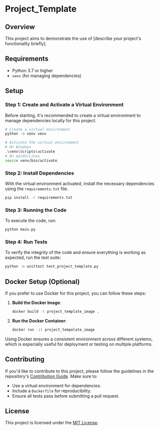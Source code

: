 # Project_Template

## Overview

This project aims to demonstrate the use of [describe your project's functionality briefly].

## Requirements

- Python 3.7 or higher
- `venv` (for managing dependencies)

## Setup

### Step 1: Create and Activate a Virtual Environment

Before starting, it's recommended to create a virtual environment to manage dependencies locally for this project.

```bash
# Create a virtual environment
python -m venv venv

# Activate the virtual environment
# On Windows
.\venv\Scripts\activate
# On macOS/Linux
source venv/bin/activate
```

### Step 2: Install Dependencies

With the virtual environment activated, install the necessary dependencies using the `requirements.txt` file:

```bash
pip install -r requirements.txt
```

### Step 3: Running the Code

To execute the code, run:

```bash
python main.py
```

### Step 4: Run Tests

To verify the integrity of the code and ensure everything is working as expected, run the test suite:

```bash
python -m unittest test_project_template.py
```

## Docker Setup (Optional)

If you prefer to use Docker for this project, you can follow these steps:

1. **Build the Docker Image**:
   ```bash
   docker build -t project_template_image .
   ```

2. **Run the Docker Container**:
   ```bash
   docker run -it project_tempolate_image
   ```

Using Docker ensures a consistent environment across different systems, which is especially useful for deployment or testing on multiple platforms.

## Contributing

If you'd like to contribute to this project, please follow the guidelines in the repository's [Contribution Guide](../CONTRIBUTING.md). Make sure to:

- Use a virtual environment for dependencies.
- Include a `Dockerfile` for reproducibility.
- Ensure all tests pass before submitting a pull request.

## License

This project is licensed under the [MIT License](../LICENSE).

